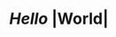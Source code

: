# *Hello* |World|
<!--
<section id="contact">
            <div>
                <h3>Contact</h3>
                <div>
                    <h4>Sponsors</h4>
                    <ul>
                        <li>Mrs. Dallman (<a href="mailto:kdallman@jeffco.k12.co.us" title="Email kdallman@jeffco.k12.co.us">kdallman@jeffco.k12.co.us</a>, <a href="tel:303-982-1311" title="Call 303-982-1311">303-982-1311</a>)</li>
                        <li>Ms. Smith</li>
                        <li>Ms. Throndson</li>
                    </ul>
                </div>
                <div>
                    <h4>Student Officers</h4>
                    <ul>
                        <li>Grace H. (Chair)</li>
                        <li>Cody M. (Vice-Chair)</li>
                        <li>Eil H. (Financial Director)</li>
                        <li>Izzy W. (Event Director)</li>
                        <li>Tim W. (Publicity &amp; Communications Director)</li>
                    </ul>
                </div>
            </div>
        </section>
        <section id="resources">
            <div>
                <h3>Resources</h3>
                <div>
                    <h4>Arvada West Counseling Office</h4>
                    <ul>
                        <li><a href="https://arvadawest.jeffcopublicschools.org/counseling" target="_blank" title="Arvada West Counseling Website">https://arvadawest.jeffcopublicschools.org/counseling</a>
                    </ul>
                    <h4>Safe2Tell</h4>
                    <ul>
                        <li><a href="https://safe2tell.org/" target="_blank" title="Safe2Tell Website">https://safe2tell.org/</a>
                        <li><a href="tel:1-877-542-7233" title="Safe2Tell Phone Number">1-877-542-7233</a>
                    </ul>
                    <h4>Trans Lifeline</h4>
                    <ul>
                        <li><a href="https://www.translifeline.org/" target="_blank" title="Trans LifeLine Website">https://www.translifeline.org/</a>
                        <li><a href="tel:1-877-565-8860" title="Trans LifeLine Phone Number">1-877-565-8860</a>
                    </ul>
                    <h4>Trevor Project</h4>
                    <ul>
                        <li><a href="https://www.thetrevorproject.org/" target="_blank" title="Trevor Project Website">https://www.thetrevorproject.org/</a>
                        <li><a href="tel:1-866-488-7386" title="Trevor Project Phone Number">1-866-488-7386</a>
                        <li>Text START to 678678
                    </ul>
                </div>
            </div>
            <footer>
                <p>
                    &copy; Trin W &amp; Arvada West GSA Club 2021 | <a href="https://github.com/AWHSDev/AWHSGSAFirebase" title="AWHS GSA GitHub Repository">GitHub Repo</a> | Contact: <a href="mailto:awhsdev@gmail.com" target="_blank">awhsdev@gmail.com</a>
                </p>
            </footer>
        </section>

-->